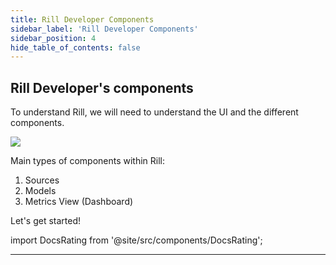 ```yaml
---
title: Rill Developer Components
sidebar_label: 'Rill Developer Components'
sidebar_position: 4
hide_table_of_contents: false
---
```


## Rill Developer's components

To understand Rill, we will need to understand the UI and the different components.


<img src ='/img/tutorials/102/DevUI.gif' class='rounded-gif'/>
<br />



Main types of components within Rill:
1. Sources 
2. Models
3. Metrics View (Dashboard)



Let's get started!

import DocsRating from '@site/src/components/DocsRating';

---
<DocsRating />